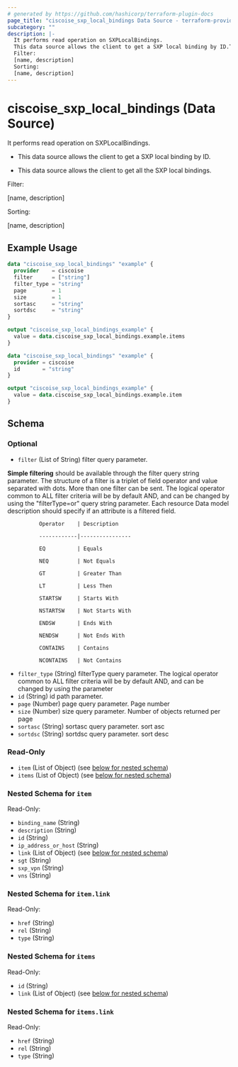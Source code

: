 ```yaml
---
# generated by https://github.com/hashicorp/terraform-plugin-docs
page_title: "ciscoise_sxp_local_bindings Data Source - terraform-provider-ciscoise"
subcategory: ""
description: |-
  It performs read operation on SXPLocalBindings.
  This data source allows the client to get a SXP local binding by ID.This data source allows the client to get all the SXP local bindings.
  Filter:
  [name, description]
  Sorting:
  [name, description]
---
```


# ciscoise_sxp_local_bindings (Data Source)

It performs read operation on SXPLocalBindings.

- This data source allows the client to get a SXP local binding by ID.

- This data source allows the client to get all the SXP local bindings.

Filter:

[name, description]

Sorting:

[name, description]

## Example Usage

```terraform
data "ciscoise_sxp_local_bindings" "example" {
  provider    = ciscoise
  filter      = ["string"]
  filter_type = "string"
  page        = 1
  size        = 1
  sortasc     = "string"
  sortdsc     = "string"
}

output "ciscoise_sxp_local_bindings_example" {
  value = data.ciscoise_sxp_local_bindings.example.items
}

data "ciscoise_sxp_local_bindings" "example" {
  provider = ciscoise
  id       = "string"
}

output "ciscoise_sxp_local_bindings_example" {
  value = data.ciscoise_sxp_local_bindings.example.item
}
```

<!-- schema generated by tfplugindocs -->
## Schema

### Optional

- `filter` (List of String) filter query parameter. 

**Simple filtering** should be available through the filter query string parameter. The structure of a filter is
a triplet of field operator and value separated with dots. More than one filter can be sent. The logical operator
common to ALL filter criteria will be by default AND, and can be changed by using the "filterType=or" query
string parameter. Each resource Data model description should specify if an attribute is a filtered field.



              Operator    | Description 

              ------------|----------------

              EQ          | Equals 

              NEQ         | Not Equals 

              GT          | Greater Than 

              LT          | Less Then 

              STARTSW     | Starts With 

              NSTARTSW    | Not Starts With 

              ENDSW       | Ends With 

              NENDSW      | Not Ends With 

              CONTAINS	  | Contains 

              NCONTAINS	  | Not Contains
- `filter_type` (String) filterType query parameter. The logical operator common to ALL filter criteria will be by default AND, and can be changed by using the parameter
- `id` (String) id path parameter.
- `page` (Number) page query parameter. Page number
- `size` (Number) size query parameter. Number of objects returned per page
- `sortasc` (String) sortasc query parameter. sort asc
- `sortdsc` (String) sortdsc query parameter. sort desc

### Read-Only

- `item` (List of Object) (see [below for nested schema](#nestedatt--item))
- `items` (List of Object) (see [below for nested schema](#nestedatt--items))

<a id="nestedatt--item"></a>
### Nested Schema for `item`

Read-Only:

- `binding_name` (String)
- `description` (String)
- `id` (String)
- `ip_address_or_host` (String)
- `link` (List of Object) (see [below for nested schema](#nestedobjatt--item--link))
- `sgt` (String)
- `sxp_vpn` (String)
- `vns` (String)

<a id="nestedobjatt--item--link"></a>
### Nested Schema for `item.link`

Read-Only:

- `href` (String)
- `rel` (String)
- `type` (String)



<a id="nestedatt--items"></a>
### Nested Schema for `items`

Read-Only:

- `id` (String)
- `link` (List of Object) (see [below for nested schema](#nestedobjatt--items--link))

<a id="nestedobjatt--items--link"></a>
### Nested Schema for `items.link`

Read-Only:

- `href` (String)
- `rel` (String)
- `type` (String)


